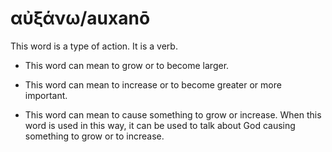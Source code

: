 # αὐξάνω/auxanō
This word is a type of action. It is a verb.

* This word can mean to grow or to become larger.

* This word can mean to increase or to become greater or more important.

* This word can mean to cause something to grow or increase. When this word is used in this way, it can be used to talk about God causing something to grow or to increase. 
 